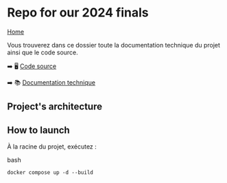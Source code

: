 # Repo for our 2024 finals

[Home](https://github.com/JaxV9/Sneakers)

Vous trouverez dans ce dossier toute la documentation technique du projet ainsi que le code source.

➡️ 🖥 [Code source](https://github.com/JaxV9/Sneakers)

➡️ 📚 [Documentation technique](https://github.com/JaxV9/Sneakers/tree/main/docs)

## Project's architecture

## How to launch

À la racine du projet, exécutez :

bash

```
docker compose up -d --build
```
